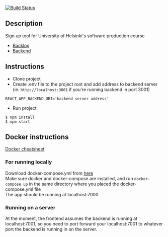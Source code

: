 [![Build Status](https://travis-ci.org/ohtuprojekti-ilmo/ohtuilmo-frontend.svg?branch=master)](https://travis-ci.org/ohtuprojekti-ilmo/ohtuilmo-frontend)

## Description

Sign up tool for University of Helsinki's software production course

- [Backlog](https://trello.com/b/Wv50WMSA/backlog)
- [Backend](https://github.com/ohtuprojekti-ilmo/ohtuilmo-backend)

## Instructions

- Clone project
- Create .env file to the project root and add address to backend server (ie. `http://localhost:3001` if you're running backend in port 3001)

```
REACT_APP_BACKEND_URI='backend server address'
```

- Run project

```
$ npm install
$ npm start
```

## Docker instructions 
[Docker cheatsheet](https://github.com/jexniemi/Docker-cheat-page/wiki)  
  
### For running locally
Download docker-compose.yml from [here](https://docs.google.com/document/d/1mKKaYJzuDH94uW6L78fLpfyCV9_ETWjh6JslvPurKho/edit?usp=sharing)  
Make sure docker and docker-compose are installed, and run `docker-compose up` in the same directory where you placed the docker-compose.yml file  
The app should be running at localhost:7000

### Running on a server
At the moment, the frontend assumes the backend is running at localhost:7001, so you need to port forward your localhost:7001 to whatever port the backend is running in on the server.
